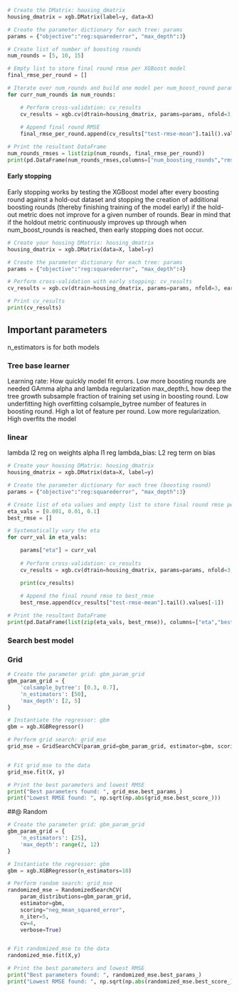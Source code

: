 ```python
# Create the DMatrix: housing_dmatrix
housing_dmatrix = xgb.DMatrix(label=y, data=X)

# Create the parameter dictionary for each tree: params 
params = {"objective":"reg:squarederror", "max_depth":3}

# Create list of number of boosting rounds
num_rounds = [5, 10, 15]

# Empty list to store final round rmse per XGBoost model
final_rmse_per_round = []

# Iterate over num_rounds and build one model per num_boost_round parameter
for curr_num_rounds in num_rounds:

    # Perform cross-validation: cv_results
    cv_results = xgb.cv(dtrain=housing_dmatrix, params=params, nfold=3, num_boost_round=curr_num_rounds, metrics="rmse", as_pandas=True, seed=123)
    
    # Append final round RMSE
    final_rmse_per_round.append(cv_results["test-rmse-mean"].tail().values[-1])

# Print the resultant DataFrame
num_rounds_rmses = list(zip(num_rounds, final_rmse_per_round))
print(pd.DataFrame(num_rounds_rmses,columns=["num_boosting_rounds","rmse"]))
```

#### Early stopping 

Early stopping works by testing the XGBoost model after every boosting round against a hold-out dataset and stopping the creation of additional boosting rounds (thereby finishing training of the model early) if the hold-out metric does not improve for a given number of rounds. Bear in mind that if the holdout metric continuously improves up through when num_boost_rounds is reached, then early stopping does not occur.

```python
# Create your housing DMatrix: housing_dmatrix
housing_dmatrix = xgb.DMatrix(data=X, label=y)

# Create the parameter dictionary for each tree: params
params = {"objective":"reg:squarederror", "max_depth":4}

# Perform cross-validation with early stopping: cv_results
cv_results = xgb.cv(dtrain=housing_dmatrix, params=params, nfold=3, early_stopping_rounds=10, num_boost_round=50, metrics="rmse", as_pandas=True, seed=123)

# Print cv_results
print(cv_results)
```

## Important parameters

n_estimators is for both models

### Tree base learner
Learning rate: How quickly model fit errors. Low more boosting rounds are needed
GAmma alpha and lambda regularization
max_depth:L how deep the tree growth
subsample fraction of training set using in boosting round. Low underfitting high overfitting
colsample_bytree number of features in boosting round. High a lot of feature per round. Low more regularization. High overfits the model

### linear
lambda  l2 reg on weights
alpha l1 reg
lambda_bias: L2 reg term on bias


```python
# Create your housing DMatrix: housing_dmatrix
housing_dmatrix = xgb.DMatrix(data=X, label=y)

# Create the parameter dictionary for each tree (boosting round)
params = {"objective":"reg:squarederror", "max_depth":3}

# Create list of eta values and empty list to store final round rmse per xgboost model
eta_vals = [0.001, 0.01, 0.1]
best_rmse = []

# Systematically vary the eta 
for curr_val in eta_vals:

    params["eta"] = curr_val
    
    # Perform cross-validation: cv_results
    cv_results = xgb.cv(dtrain=housing_dmatrix, params=params, nfold=3, early_stopping_rounds=5, num_boost_round=10, metrics="rmse", as_pandas=True, seed=123)

    print(cv_results)
    
    # Append the final round rmse to best_rmse
    best_rmse.append(cv_results["test-rmse-mean"].tail().values[-1])

# Print the resultant DataFrame
print(pd.DataFrame(list(zip(eta_vals, best_rmse)), columns=["eta","best_rmse"]))
```

### Search best model

### Grid

```python
# Create the parameter grid: gbm_param_grid
gbm_param_grid = {
    'colsample_bytree': [0.3, 0.7],
    'n_estimators': [50],
    'max_depth': [2, 5]
}

# Instantiate the regressor: gbm
gbm = xgb.XGBRegressor()

# Perform grid search: grid_mse
grid_mse = GridSearchCV(param_grid=gbm_param_grid, estimator=gbm, scoring="neg_mean_squared_error", cv=4, verbose=True )


# Fit grid_mse to the data
grid_mse.fit(X, y)

# Print the best parameters and lowest RMSE
print("Best parameters found: ", grid_mse.best_params_)
print("Lowest RMSE found: ", np.sqrt(np.abs(grid_mse.best_score_)))
```

##@ Random

```python
# Create the parameter grid: gbm_param_grid 
gbm_param_grid = {
    'n_estimators': [25],
    'max_depth': range(2, 12)
}

# Instantiate the regressor: gbm
gbm = xgb.XGBRegressor(n_estimators=10)

# Perform random search: grid_mse
randomized_mse = RandomizedSearchCV(
    param_distributions=gbm_param_grid, 
    estimator=gbm,
    scoring="neg_mean_squared_error",
    n_iter=5,
    cv=4,
    verbose=True)


# Fit randomized_mse to the data
randomized_mse.fit(X,y)

# Print the best parameters and lowest RMSE
print("Best parameters found: ", randomized_mse.best_params_)
print("Lowest RMSE found: ", np.sqrt(np.abs(randomized_mse.best_score_)))
```
